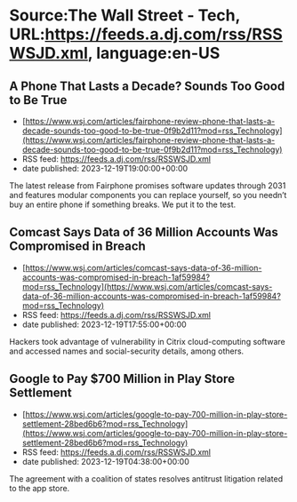 # Source:The Wall Street - Tech, URL:https://feeds.a.dj.com/rss/RSSWSJD.xml, language:en-US

## A Phone That Lasts a Decade? Sounds Too Good to Be True
 - [https://www.wsj.com/articles/fairphone-review-phone-that-lasts-a-decade-sounds-too-good-to-be-true-0f9b2d11?mod=rss_Technology](https://www.wsj.com/articles/fairphone-review-phone-that-lasts-a-decade-sounds-too-good-to-be-true-0f9b2d11?mod=rss_Technology)
 - RSS feed: https://feeds.a.dj.com/rss/RSSWSJD.xml
 - date published: 2023-12-19T19:00:00+00:00

The latest release from Fairphone promises software updates through 2031 and features modular components you can replace yourself, so you needn’t buy an entire phone if something breaks. We put it to the test.

## Comcast Says Data of 36 Million Accounts Was Compromised in Breach
 - [https://www.wsj.com/articles/comcast-says-data-of-36-million-accounts-was-compromised-in-breach-1af59984?mod=rss_Technology](https://www.wsj.com/articles/comcast-says-data-of-36-million-accounts-was-compromised-in-breach-1af59984?mod=rss_Technology)
 - RSS feed: https://feeds.a.dj.com/rss/RSSWSJD.xml
 - date published: 2023-12-19T17:55:00+00:00

Hackers took advantage of vulnerability in Citrix cloud-computing software and accessed names and social-security details, among others.

## Google to Pay $700 Million in Play Store Settlement
 - [https://www.wsj.com/articles/google-to-pay-700-million-in-play-store-settlement-28bed6b6?mod=rss_Technology](https://www.wsj.com/articles/google-to-pay-700-million-in-play-store-settlement-28bed6b6?mod=rss_Technology)
 - RSS feed: https://feeds.a.dj.com/rss/RSSWSJD.xml
 - date published: 2023-12-19T04:38:00+00:00

The agreement with a coalition of states resolves antitrust litigation related to the app store.

